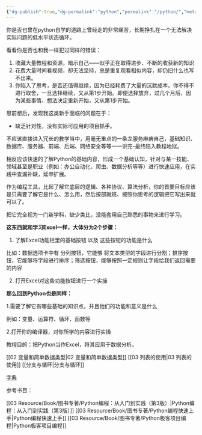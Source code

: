 ```yaml
---
{"dg-publish":true,"dg-permalink":"python","permalink":"/python/","metatags":{"description":"Python自学之路纪实","og:site_name":"DavonOs","og:title":"01 人人都能玩Python","og:type":"article","og:url":"https://zuji.eu.org/python","og:image":null,"og:image:width":"200","og:image:alt":"articlecover","tags":["learn/program/python"]}}
---
```


你是否也曾在python自学的道路上曾经走的非常痛苦，长期挣扎在一个无法解决实际问题的低水平状态循环。

看看你是否也和我一样犯过同样的错误：

1. 收藏大量教程和资源，暗示自己——似乎正在取得进步、不断的收获新的知识
2. 花费大量时间看视频，却无法坚持，总是重复观看相似内容，却仍旧什么也写不出来。
3. 你陷入了思考，是否还值得继续，因为已经耗费了大量的沉默成本。你不得不进行取舍，一旦选择继续，又从第1步开始。即便选择放弃，过几个月后，因为某些事情、想法决定重新开始，又从第1步开始。

思前想后，发现我这类新手面临的问题在于：

- 缺乏针对性，没有实际可应用的项目抓手。

不应该直接进入冗长的教学当中，用毫无重点的一条龙服务麻痹自己，基础知识、数据库、服务器、前端、后端、网络安全等等一一讲完-最终陷入教程地狱。

相反应该快速的了解Python的基础内容，形成一个基础认知，针对与某一技能、领域甚至是职业（例如：办公自动化、爬虫、数据分析等等）进行快速应用，在实践中查漏补缺，延申扩展。

作为编程工具，比起了解它底层的逻辑、各种协议、算法分析，你的首要目标应该是只需要了解它是什么、怎么用，然后按部就班、按照你思考的逻辑把它写出来就可以了。

把它完全视为一门新学科，缺少类比，没能套用自己熟悉的事物来进行学习。

**这东西就和学习Excel一样，大体分为2个步骤：**

1. 了解Excel功能栏里的基础按钮 以及 这些按钮的功能是什么

比如：数据选项卡中有 分列按钮，它能够 将文本类型的字段进行分割；排序按钮，它能够将字段进行排序；筛选按钮，能够按照一定规则让字段给我们返回需要的内容 

2. 打开Excel对这些功能按钮进行一个实操

**那么回到Python也是同样：**

1.需要了解它有哪些基础的知识点，并且他们的功能和意义是什么

例如：变量、运算符、循环、函数等

2.打开你的编译器，对你所学的内容进行实操

教程目的：把Python当作Excel，将其应用于数据分析。



[[02 变量和简单数据类型\|02 变量和简单数据类型]]
[[03 列表的使用\|03 列表的使用]]
[[分支与循环\|分支与循环]]




[字典](https://www.notion.so/29b0c07e4153436db41bd86d33a11b5e?pvs=21)

参考书目：

[[03 Resource/Book/图书专著/Python编程：从入门到实践（第3版）\|Python编程：从入门到实践（第3版）]]
[[03 Resource/Book/图书专著/Python编程快速上手\|Python编程快速上手]]
[[03 Resource/Book/图书专著/Python极客项目编程\|Python极客项目编程]]